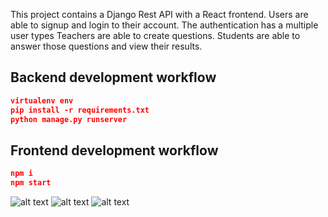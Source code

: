 


This project contains a Django Rest API with a React frontend. Users are able to signup and login to their account. The authentication has a multiple user types Teachers are able to create questions. Students are able to answer those questions and view their results.

## Backend development workflow

```json
virtualenv env
pip install -r requirements.txt
python manage.py runserver
```

## Frontend development workflow

```json
npm i
npm start
```

![alt text](https://github.com/khabdrick/django-teacher-assignment-webapp/blob/master/Screenshot%20from%202020-12-27%2015-29-37.jpg)
![alt text](https://github.com/khabdrick/django-teacher-assignment-webapp/blob/master/Screenshot%20from%202020-12-27%2015-29-15.jpg)
![alt text](https://github.com/khabdrick/django-teacher-assignment-webapp/blob/master/Screenshot%20from%202020-12-27%2015-28-53.jpg)
